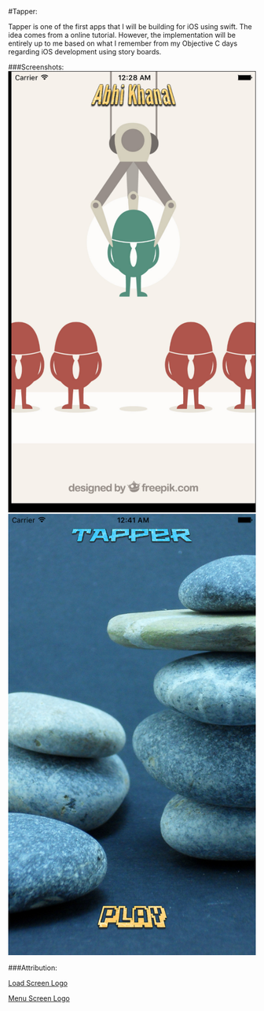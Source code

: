 #Tapper:

Tapper is one of the first apps that I will be building for iOS using swift. The idea comes from a online tutorial. However, the implementation will be entirely up to me based on what I remember from my Objective C days regarding iOS development using story boards.

###Screenshots:
![Splash Screen][splash_screen]
![Menu Screen][menu_screen]

###Attribution:

[Load Screen Logo][1]

[Menu Screen Logo][2]


[1]:http://www.freepik.com/free-vector/picking-the-right-one_764838.htm "Designed by Freepik"
[2]:http://www.freepik.com/free-vector/keep-calm-and-create-poster_716072.htm "Designed by Freepik"
[splash_screen]:/img/splash_screen.png "Splash Screen"
[menu_screen]:/img/menu_screen.png "Menu Screen"
